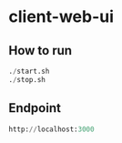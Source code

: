 # client-web-ui

## How to run
```python
./start.sh
./stop.sh
```

## Endpoint
```python
http://localhost:3000
```